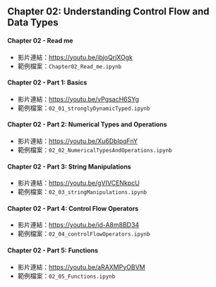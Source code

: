 ## Chapter 02: Understanding Control Flow and Data Types
#### Chapter 02 - Read me
* 影片連結：https://youtu.be/ibjoQrjXOgk
* 範例檔案：`Chapter02_Read_me.ipynb`

#### Chapter 02 - Part 1: Basics
* 影片連結：https://youtu.be/vPgsacH6SYg
* 範例檔案：`02_01_stronglyDynamicTyped.ipynb`

#### Chapter 02 - Part 2: Numerical Types and Operations
* 影片連結：https://youtu.be/Xu6DbIpqFnY
* 範例檔案：`02_02_NumericalTypesAndOperations.ipynb`

#### Chapter 02 - Part 3: String Manipulations
* 影片連結：https://youtu.be/gVIVCENkpcU
* 範例檔案：`02_03_stringManipulations.ipynb`

#### Chapter 02 - Part 4: Control Flow Operators
* 影片連結：https://youtu.be/id-A8m8BD34
* 範例檔案：`02_04_controlFlowOperators.ipynb`

#### Chapter 02 - Part 5: Functions
* 影片連結：https://youtu.be/aRAXMPyOBVM
* 範例檔案：`02_05_Functions.ipynb`